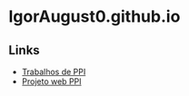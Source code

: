 # IgorAugust0.github.io

## Links

 - [Trabalhos de PPI](https://igoraugust0.github.io/PPI/)
 - [Projeto web PPI](https://igoraugust0.github.io/ProjetoWebPPI/)
 
